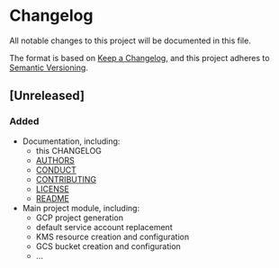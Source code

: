 # Changelog
All notable changes to this project will be documented in this file.

The format is based on [Keep a Changelog](https://keepachangelog.com/en/1.0.0/),
and this project adheres to [Semantic Versioning](https://semver.org/spec/v2.0.0.html).

## [Unreleased]
### Added
- Documentation, including:
  - this CHANGELOG
  - [AUTHORS](https://github.com/minnowpod/terraform-google-project/tree/master/AUTHORS)
  - [CONDUCT](https://github.com/minnowpod/terraform-google-project/tree/master/CONDUCT.md)
  - [CONTRIBUTING](https://github.com/minnowpod/terraform-google-project/tree/master/CONTRIBUTING.md)
  - [LICENSE](https://github.com/minnowpod/terraform-google-project/tree/master/LICENSE)
  - [README](https://github.com/minnowpod/terraform-google-project/tree/master/README.md)
- Main project module, including:
  - GCP project generation
  - default service account replacement
  - KMS resource creation and configuration
  - GCS bucket creation and configuration
  - ...

